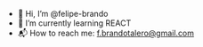 - 👋 Hi, I’m @felipe-brando
- 🌱 I’m currently learning REACT
- 📬 How to reach me: f.brandotalero@gmail.com 


<!---
felipe-brando/felipe-brando is a ✨ special ✨ repository because its `README.md` (this file) appears on your GitHub profile.
You can click the Preview link to take a look at your changes.
--->
